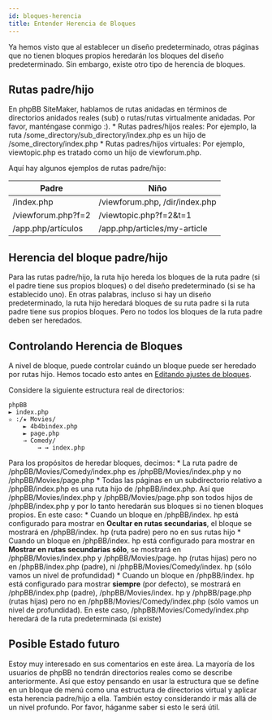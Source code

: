 ```yaml
---
id: bloques-herencia
title: Entender Herencia de Bloques
---
```


Ya hemos visto que al establecer un diseño predeterminado, otras páginas que no tienen bloques propios heredarán los bloques del diseño predeterminado. Sin embargo, existe otro tipo de herencia de bloques.

## Rutas padre/hijo

En phpBB SiteMaker, hablamos de rutas anidadas en términos de directorios anidados reales (sub) o rutas/rutas virtualmente anidadas. Por favor, manténgase conmigo :). * Rutas padres/hijos reales: Por ejemplo, la ruta /some_directory/sub_directory/index.php es un hijo de /some_directory/index.php * Rutas padres/hijos virtuales: Por ejemplo, viewtopic.php es tratado como un hijo de viewforum.php.

Aquí hay algunos ejemplos de rutas padre/hijo:

| Padre              | Niño                           |
| ------------------ | ------------------------------ |
| /index.php         | /viewforum.php, /dir/index.php |
| /viewforum.php?f=2 | /viewtopic.php?f=2&t=1         |
| /app.php/artículos | /app.php/articles/my-article   |

## Herencia del bloque padre/hijo

Para las rutas padre/hijo, la ruta hijo hereda los bloques de la ruta padre (si el padre tiene sus propios bloques) o del diseño predeterminado (si se ha establecido uno). En otras palabras, incluso si hay un diseño predeterminado, la ruta hijo heredará bloques de su ruta padre si la ruta padre tiene sus propios bloques. Pero no todos los bloques de la ruta padre deben ser heredados.

## Controlando Herencia de Bloques

A nivel de bloque, puede controlar cuándo un bloque puede ser heredado por rutas hijo. Hemos tocado esto antes en [Editando ajustes de bloques](./blocks-managing#editing-block-settings).

Considere la siguiente estructura real de directorios:

```text
phpBB
► index.php
✫ :/★ Movies/
    ► 4b4bindex.php
    ► page.php
    → Comedy/
        → → index.php
```

Para los propósitos de heredar bloques, decimos: * La ruta padre de /phpBB/Movies/Comedy/index.php es /phpBB/Movies/index.php y no /phpBB/Movies/page.php * Todas las páginas en un subdirectorio relativo a /phpBB/index.php es una ruta hijo de /phpBB/index.php. Así que /phpBB/Movies/index.php y /phpBB/Movies/page.php son todos hijos de /phpBB/index.php y por lo tanto heredarán sus bloques si no tienen bloques propios. En este caso: * Cuando un bloque en /phpBB/index. hp está configurado para mostrar en **Ocultar en rutas secundarias**, el bloque se mostrará en /phpBB/index. hp (ruta padre) pero no en sus rutas hijo * Cuando un bloque en /phpBB/index. hp está configurado para mostrar en **Mostrar en rutas secundarias sólo**, se mostrará en /phpBB/Movies/index.php y /phpBB/Movies/page. hp (rutas hijas) pero no en /phpBB/index.php (padre), ni /phpBB/Movies/Comedy/index. hp (sólo vamos un nivel de profundidad) * Cuando un bloque en /phpBB/index. hp está configurado para mostrar **siempre** (por defecto), se mostrará en /phpBB/index.php (padre), /phpBB/Movies/index. hp y /phpBB/page.php (rutas hijas) pero no en /phpBB/Movies/Comedy/index.php (sólo vamos un nivel de profundidad). En este caso, /phpBB/Movies/Comedy/index.php heredará de la ruta predeterminada (si existe)

## Posible Estado futuro

Estoy muy interesado en sus comentarios en este área. La mayoría de los usuarios de phpBB no tendrán directorios reales como se describe anteriormente. Así que estoy pensando en usar la estructura que se define en un bloque de menú como una estructura de directorios virtual y aplicar esta herencia padre/hijo a ella. También estoy considerando ir más allá de un nivel profundo. Por favor, háganme saber si esto le será útil.
